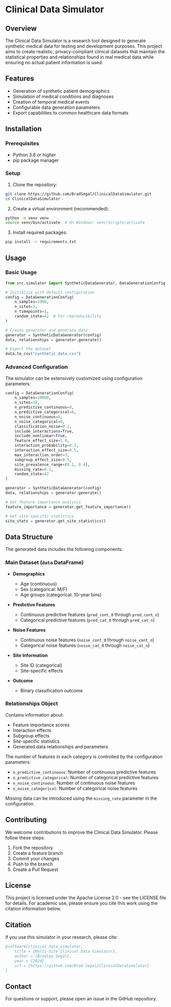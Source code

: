 # Clinical Data Simulator

## Overview
The Clinical Data Simulator is a research tool designed to generate synthetic medical data for testing and development purposes. This project aims to create realistic, privacy-compliant clinical datasets that maintain the statistical properties and relationships found in real medical data while ensuring no actual patient information is used.

## Features
- Generation of synthetic patient demographics
- Simulation of medical conditions and diagnoses
- Creation of temporal medical events
- Configurable data generation parameters
- Export capabilities to common healthcare data formats

## Installation

### Prerequisites
- Python 3.8 or higher
- pip package manager

### Setup
1. Clone the repository:
```bash
git clone https://github.com/BradSegal/ClinicalDataSimulator.git
cd ClinicalDataSimulator
```

2. Create a virtual environment (recommended):
```bash
python -m venv venv
source venv/bin/activate  # On Windows: venv\Scripts\activate
```

3. Install required packages:
```bash
pip install -r requirements.txt
```

## Usage

### Basic Usage
```python
from src.simulator import SyntheticDataGenerator, DataGenerationConfig

# Initialize with default configuration
config = DataGenerationConfig(
    n_samples=1000,
    n_sites=3,
    n_timepoints=1,
    random_state=42  # For reproducibility
)

# Create generator and generate data
generator = SyntheticDataGenerator(config)
data, relationships = generator.generate()

# Export the dataset
data.to_csv("synthetic_data.csv")
```

### Advanced Configuration
The simulator can be extensively customized using configuration parameters:

```python
config = DataGenerationConfig(
    n_samples=10000,
    n_sites=10,
    n_predictive_continuous=8,
    n_predictive_categorical=8,
    n_noise_continuous=8,
    n_noise_categorical=8,
    classification_noise=0.1,
    include_interactions=True,
    include_nonlinear=True,
    feature_effect_size=1.0,
    interaction_probability=0.3,
    interaction_effect_size=0.5,
    max_interaction_order=3,
    subgroup_effect_size=0.5,
    site_prevalence_range=(0.1, 0.4),
    missing_rate=0.1,
    random_state=42
)

generator = SyntheticDataGenerator(config)
data, relationships = generator.generate()

# Get feature importance analysis
feature_importance = generator.get_feature_importance()

# Get site-specific statistics
site_stats = generator.get_site_statistics()
```

## Data Structure
The generated data includes the following components:

### Main Dataset (`data` DataFrame)
- **Demographics**
  - Age (continuous)
  - Sex (categorical: M/F)
  - Age groups (categorical: 10-year bins)

- **Predictive Features**
  - Continuous predictive features (`pred_cont_0` through `pred_cont_n`)
  - Categorical predictive features (`pred_cat_0` through `pred_cat_n`)
  
- **Noise Features**
  - Continuous noise features (`noise_cont_0` through `noise_cont_n`)
  - Categorical noise features (`noise_cat_0` through `noise_cat_n`)

- **Site Information**
  - Site ID (categorical)
  - Site-specific effects

- **Outcome**
  - Binary classification outcome

### Relationships Object
Contains information about:
- Feature importance scores
- Interaction effects
- Subgroup effects
- Site-specific statistics
- Generated data relationships and parameters

The number of features in each category is controlled by the configuration parameters:
- `n_predictive_continuous`: Number of continuous predictive features
- `n_predictive_categorical`: Number of categorical predictive features
- `n_noise_continuous`: Number of continuous noise features
- `n_noise_categorical`: Number of categorical noise features

Missing data can be introduced using the `missing_rate` parameter in the configuration.

## Contributing
We welcome contributions to improve the Clinical Data Simulator. Please follow these steps:

1. Fork the repository
2. Create a feature branch
3. Commit your changes
4. Push to the branch
5. Create a Pull Request

## License
This project is licensed under the Apache License 2.0 - see the LICENSE file for details.
For academic use, please ensure you cite this work using the citation information below.

## Citation
If you use this simulator in your research, please cite:

```bibtex
@software{clinical_data_simulator,
    title = {Multi-Site Clinical Data Simulator},
    author = {Bradley Segal},
    year = {2024},
    url = {https://github.com/Brad Segal/ClinicalDataSimulator}
}
```

## Contact
For questions or support, please open an issue in the GitHub repository.
